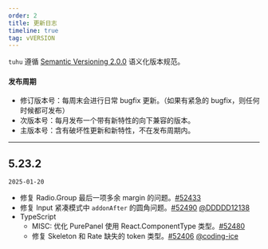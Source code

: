 ```yaml
---
order: 2
title: 更新日志
timeline: true
tag: vVERSION
---
```

 
`tuhu` 遵循 [Semantic Versioning 2.0.0](http://semver.org/lang/zh-CN/) 语义化版本规范。
 
#### 发布周期
 
- 修订版本号：每周末会进行日常 bugfix 更新。（如果有紧急的 bugfix，则任何时候都可发布）
- 次版本号：每月发布一个带有新特性的向下兼容的版本。
- 主版本号：含有破坏性更新和新特性，不在发布周期内。
 
---
 
## 5.23.2
 
`2025-01-20`
 
- 修复 Radio.Group 最后一项多余 margin 的问题。[#52433](https://github.com/ant-design/ant-design/pull/52433)
- 修复 Input 紧凑模式中 `addonAfter` 的圆角问题。[#52490](https://github.com/ant-design/ant-design/pull/52490) [@DDDDD12138](https://github.com/DDDDD12138)
- TypeScript
  - MISC: 优化 PurePanel 使用 React.ComponentType 类型。[#52480](https://github.com/ant-design/ant-design/pull/52480)
  - 修复 Skeleton 和 Rate 缺失的 token 类型。[#52406](https://github.com/ant-design/ant-design/pull/52406) [@coding-ice](https://github.com/coding-ice)